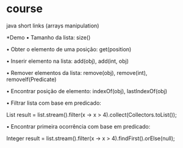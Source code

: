 # course


java short links (arrays manipulation)


*Demo
• Tamanho da lista: size()

• Obter o elemento de uma posição: get(position)

• Inserir elemento na lista: add(obj), add(int, obj)

• Remover elementos da lista: remove(obj), remove(int), removeIf(Predicate)

• Encontrar posição de elemento: indexOf(obj), lastIndexOf(obj)


• Filtrar lista com base em predicado:

List<Integer> result = list.stream().filter(x -> x > 4).collect(Collectors.toList());


• Encontrar primeira ocorrência com base em predicado:

Integer result = list.stream().filter(x -> x > 4).findFirst().orElse(null);

